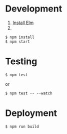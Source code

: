 # Development

1. [Install Elm](https://guide.elm-lang.org/install/elm.html)
2. 
```
$ npm install
$ npm start
```

# Testing

```
$ npm test
```

or

```
$ npm test -- --watch
```

# Deployment

```
$ npm run build
```
